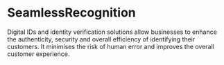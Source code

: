 # SeamlessRecognition
Digital IDs and identity verification solutions allow businesses to enhance the authenticity, security and overall efficiency of identifying their customers.
It minimises the risk of human error and improves the overall customer experience.
